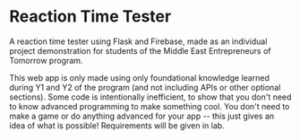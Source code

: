 # Reaction Time Tester
A reaction time tester using Flask and Firebase, made as an individual project demonstration for students of the Middle East Entrepreneurs of Tomorrow program.

This web app is only made using only foundational knowledge learned during Y1 and Y2 of the program (and not including APIs or other optional sections). Some code is intentionally inefficient, to show that you don't need to know advanced programming to make something cool. You don't need to make a game or do anything advanced for your app -- this just gives an idea of what is possible! Requirements will be given in lab.

